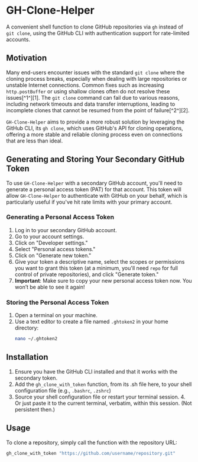 # GH-Clone-Helper

A convenient shell function to clone GitHub repositories via `gh` instead of `git clone`, using the GitHub CLI with authentication support for rate-limited accounts.

## Motivation

Many end-users encounter issues with the standard `git clone` where the cloning process breaks, especially when dealing with large repositories or unstable Internet connections. Common fixes such as increasing `http.postBuffer` or using shallow clones often do not resolve these issues[^1^][1]. The `git clone` command can fail due to various reasons, including network timeouts and data transfer interruptions, leading to incomplete clones that cannot be resumed from the point of failure[^2^][2].

`GH-Clone-Helper` aims to provide a more robust solution by leveraging the GitHub CLI, its `gh clone`, which uses GitHub's API for cloning operations, offering a more stable and reliable cloning process even on connections that are less than ideal.

## Generating and Storing Your Secondary GitHub Token

To use `GH-Clone-Helper` with a secondary GitHub account, you'll need to generate a personal access token (PAT) for that account. This token will allow `GH-Clone-Helper` to authenticate with GitHub on your behalf, which is particularly useful if you've hit rate limits with your primary account.

### Generating a Personal Access Token

1. Log in to your secondary GitHub account.
2. Go to your account settings.
3. Click on "Developer settings."
4. Select "Personal access tokens."
5. Click on "Generate new token."
6. Give your token a descriptive name, select the scopes or permissions you want to grant this token (at a minimum, you'll need `repo` for full control of private repositories), and click "Generate token."
7. **Important**: Make sure to copy your new personal access token now. You won’t be able to see it again!

### Storing the Personal Access Token

1. Open a terminal on your machine.
2. Use a text editor to create a file named `.ghtoken2` in your home directory:
   ```sh
   nano ~/.ghtoken2
   
## Installation

1. Ensure you have the GitHub CLI installed and that it works with the secondary token.
2. Add the `gh_clone_with_token` function, from its .sh file here, to your shell configuration file (e.g., `.bashrc`, `.zshrc`)
3. Source your shell configuration file or restart your terminal session.
   4. Or just paste it to the current terminal, verbatim, within this session. (Not persistent then.)

## Usage

To clone a repository, simply call the function with the repository URL:

```sh
gh_clone_with_token "https://github.com/username/repository.git"

